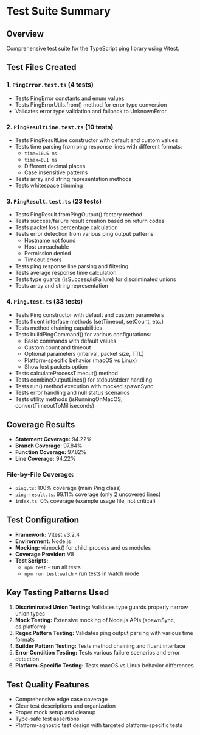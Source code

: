# Test Suite Summary

## Overview
Comprehensive test suite for the TypeScript ping library using Vitest.

## Test Files Created

### 1. `PingError.test.ts` (4 tests)
- Tests PingError constants and enum values
- Tests PingErrorUtils.from() method for error type conversion
- Validates error type validation and fallback to UnknownError

### 2. `PingResultLine.test.ts` (10 tests)
- Tests PingResultLine constructor with default and custom values
- Tests time parsing from ping response lines with different formats:
  - `time=10.5 ms`
  - `time<=0.1 ms`
  - Different decimal places
  - Case insensitive patterns
- Tests array and string representation methods
- Tests whitespace trimming

### 3. `PingResult.test.ts` (23 tests)
- Tests PingResult.fromPingOutput() factory method
- Tests success/failure result creation based on return codes
- Tests packet loss percentage calculation
- Tests error detection from various ping output patterns:
  - Hostname not found
  - Host unreachable
  - Permission denied
  - Timeout errors
- Tests ping response line parsing and filtering
- Tests average response time calculation
- Tests type guards (isSuccess/isFailure) for discriminated unions
- Tests array and string representation

### 4. `Ping.test.ts` (33 tests)
- Tests Ping constructor with default and custom parameters
- Tests fluent interface methods (setTimeout, setCount, etc.)
- Tests method chaining capabilities
- Tests buildPingCommand() for various configurations:
  - Basic commands with default values
  - Custom count and timeout
  - Optional parameters (interval, packet size, TTL)
  - Platform-specific behavior (macOS vs Linux)
  - Show lost packets option
- Tests calculateProcessTimeout() method
- Tests combineOutputLines() for stdout/stderr handling
- Tests run() method execution with mocked spawnSync
- Tests error handling and null status scenarios
- Tests utility methods (isRunningOnMacOS, convertTimeoutToMilliseconds)

## Coverage Results
- **Statement Coverage:** 94.22%
- **Branch Coverage:** 97.84%
- **Function Coverage:** 97.82%
- **Line Coverage:** 94.22%

### File-by-File Coverage:
- `ping.ts`: 100% coverage (main Ping class)
- `ping-result.ts`: 99.11% coverage (only 2 uncovered lines)
- `index.ts`: 0% coverage (example usage file, not critical)

## Test Configuration
- **Framework:** Vitest v3.2.4
- **Environment:** Node.js
- **Mocking:** vi.mock() for child_process and os modules
- **Coverage Provider:** V8
- **Test Scripts:**
  - `npm test` - run all tests
  - `npm run test:watch` - run tests in watch mode

## Key Testing Patterns Used
1. **Discriminated Union Testing:** Validates type guards properly narrow union types
2. **Mock Testing:** Extensive mocking of Node.js APIs (spawnSync, os.platform)
3. **Regex Pattern Testing:** Validates ping output parsing with various time formats
4. **Builder Pattern Testing:** Tests method chaining and fluent interface
5. **Error Condition Testing:** Tests various failure scenarios and error detection
6. **Platform-Specific Testing:** Tests macOS vs Linux behavior differences

## Test Quality Features
- Comprehensive edge case coverage
- Clear test descriptions and organization
- Proper mock setup and cleanup
- Type-safe test assertions
- Platform-agnostic test design with targeted platform-specific tests
